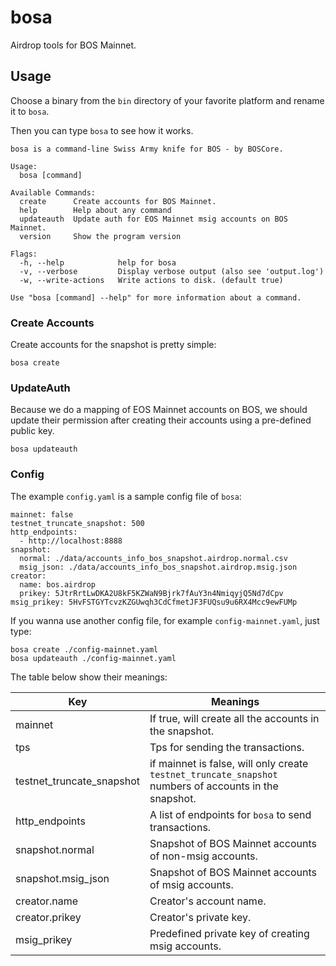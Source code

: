 # bosa
Airdrop tools for BOS Mainnet.

## Usage

Choose a binary from the `bin` directory of your favorite platform and rename it to `bosa`.

Then you can type `bosa` to see how it works.

```
bosa is a command-line Swiss Army knife for BOS - by BOSCore.

Usage:
  bosa [command]

Available Commands:
  create      Create accounts for BOS Mainnet.
  help        Help about any command
  updateauth  Update auth for EOS Mainnet msig accounts on BOS Mainnet.
  version     Show the program version

Flags:
  -h, --help            help for bosa
  -v, --verbose         Display verbose output (also see 'output.log')
  -w, --write-actions   Write actions to disk. (default true)

Use "bosa [command] --help" for more information about a command.
```

### Create Accounts

Create accounts for the snapshot is pretty simple:

```
bosa create
```

### UpdateAuth

Because we do a mapping of EOS Mainnet accounts on BOS, we should update their permission after creating their accounts using a pre-defined public key.

```
bosa updateauth
```

### Config

The example `config.yaml` is a sample config file of `bosa`:

```
mainnet: false
testnet_truncate_snapshot: 500
http_endpoints:
  - http://localhost:8888
snapshot:
  normal: ./data/accounts_info_bos_snapshot.airdrop.normal.csv
  msig_json: ./data/accounts_info_bos_snapshot.airdrop.msig.json
creator:
  name: bos.airdrop
  prikey: 5JtrRrtLwDKA2U8kF5KZWaN9Bjrk7fAuY3n4NmiqyjQ5Nd7dCpv
msig_prikey: 5HvFSTGYTcvzKZGUwqh3CdCfmetJF3FUQsu9u6RX4Mcc9ewFUMp
```

If you wanna use another config file, for example `config-mainnet.yaml`, just type:

```
bosa create ./config-mainnet.yaml
bosa updateauth ./config-mainnet.yaml
```

The table below show their meanings:

| Key                       | Meanings                                                     |
| ------------------------- | ------------------------------------------------------------ |
| mainnet                   | If true, will create all the accounts in the snapshot.       |
| tps                       | Tps for sending the transactions.       |
| testnet_truncate_snapshot | if mainnet is false, will only create `testnet_truncate_snapshot` numbers of accounts in the snapshot. |
| http_endpoints            | A list of endpoints for `bosa` to send transactions.         |
| snapshot.normal           | Snapshot of BOS Mainnet accounts of non-msig accounts.       |
| snapshot.msig_json        | Snapshot of BOS Mainnet accounts of msig accounts.           |
| creator.name              | Creator's account name.                                      |
| creator.prikey            | Creator's private key.                                       |
| msig_prikey               | Predefined private key of creating msig accounts.            |


